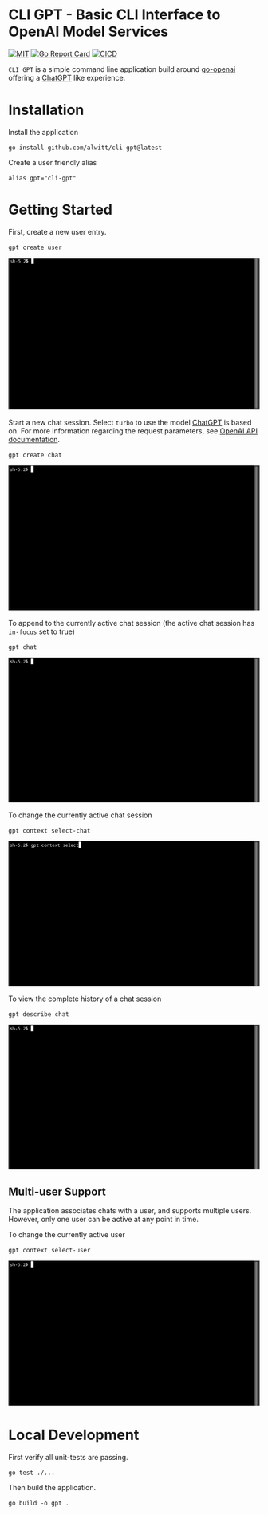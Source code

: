 # CLI GPT - Basic CLI Interface to OpenAI Model Services

[![MIT][License-Image]][License-Url] [![Go Report Card][ReportCard-Image]][ReportCard-Url] [![CICD](https://github.com/alwitt/cli-gpt/actions/workflows/cicd.yaml/badge.svg?branch=main)](https://github.com/alwitt/cli-gpt/actions/workflows/cicd.yaml)

[License-Url]: https://mit-license.org/
[License-Image]: https://img.shields.io/badge/License-MIT-blue.svg
[ReportCard-Url]: https://goreportcard.com/report/github.com/alwitt/cli-gpt
[ReportCard-Image]: https://goreportcard.com/badge/github.com/alwitt/cli-gpt

`CLI GPT` is a simple command line application build around [go-openai](https://github.com/sashabaranov/go-openai) offering a [ChatGPT](https://openai.com/blog/chatgpt) like experience.

# Installation

Install the application

```shell
go install github.com/alwitt/cli-gpt@latest
```

Create a user friendly alias

```shell
alias gpt="cli-gpt"
```

# Getting Started

First, create a new user entry.

```shell
gpt create user
```

![create-user-entry](pics/create-user-entry.gif)

Start a new chat session. Select `turbo` to use the model [ChatGPT](https://openai.com/blog/chatgpt) is based on. For more information regarding the request parameters, see [OpenAI API documentation](https://platform.openai.com/docs/api-reference/chat/create).

```shell
gpt create chat
```

![start-new-chat](pics/create-new-chat-session.gif)

To append to the currently active chat session (the active chat session has `in-focus` set to true)

```shell
gpt chat
```

![append-to-active-chat](pics/append-to-active-chat-session.gif)

To change the currently active chat session

```shell
gpt context select-chat
```

![change-active-chat](pics/select-active-chat.gif)

To view the complete history of a chat session

```shell
gpt describe chat
```

![view-chat-history](pics/view-chat-session-exchanges.gif)

## Multi-user Support

The application associates chats with a user, and supports multiple users. However, only one user can be active at any point in time.

To change the currently active user

```shell
gpt context select-user
```

![change-active-user](pics/select-active-user.gif)

# Local Development

First verify all unit-tests are passing.

```shell
go test ./...
```

Then build the application.

```shell
go build -o gpt .
```
